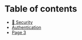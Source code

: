 # Table of contents

* [🔐 Security](README.md)
* [Authentication](authentication.md)
* [Page 3](page-3.md)
